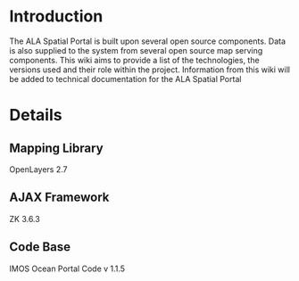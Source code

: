 # Introduction

The ALA Spatial Portal is built upon several open source components.  Data is also supplied to the system from several open source map serving components.  This wiki aims to provide a list of the technologies, the versions used and their role within the project.  Information from this wiki will be added to technical documentation for the ALA Spatial Portal


# Details

## Mapping Library

OpenLayers 2.7

## AJAX Framework

ZK 3.6.3

## Code Base

IMOS Ocean Portal Code v 1.1.5